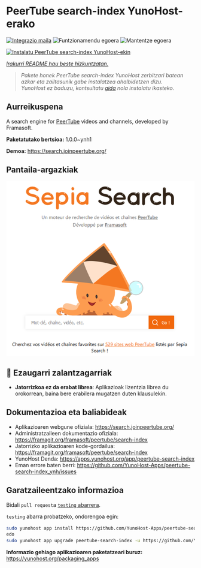 <!--
Ohart ongi: README hau automatikoki sortu da <https://github.com/YunoHost/apps/tree/master/tools/readme_generator>ri esker
EZ editatu eskuz.
-->

# PeerTube search-index YunoHost-erako

[![Integrazio maila](https://dash.yunohost.org/integration/peertube-search-index.svg)](https://ci-apps.yunohost.org/ci/apps/peertube-search-index/) ![Funtzionamendu egoera](https://ci-apps.yunohost.org/ci/badges/peertube-search-index.status.svg) ![Mantentze egoera](https://ci-apps.yunohost.org/ci/badges/peertube-search-index.maintain.svg)

[![Instalatu PeerTube search-index YunoHost-ekin](https://install-app.yunohost.org/install-with-yunohost.svg)](https://install-app.yunohost.org/?app=peertube-search-index)

*[Irakurri README hau beste hizkuntzatan.](./ALL_README.md)*

> *Pakete honek PeerTube search-index YunoHost zerbitzari batean azkar eta zailtasunik gabe instalatzea ahalbidetzen dizu.*  
> *YunoHost ez baduzu, kontsultatu [gida](https://yunohost.org/install) nola instalatu ikasteko.*

## Aurreikuspena

A search engine for [PeerTube](https://joinpeertube.org/) videos and channels, developed by Framasoft.


**Paketatutako bertsioa:** 1.0.0~ynh1

**Demoa:** <https://search.joinpeertube.org/>

## Pantaila-argazkiak

![PeerTube search-index(r)en pantaila-argazkia](./doc/screenshots/sepia-search-screenshot.png)

## :red_circle: Ezaugarri zalantzagarriak

- **Jatorrizkoa ez da erabat librea**: Aplikazioak lizentzia librea du orokorrean, baina bere erabilera mugatzen duten klausulekin.

## Dokumentazioa eta baliabideak

- Aplikazioaren webgune ofiziala: <https://search.joinpeertube.org/>
- Administratzaileen dokumentazio ofiziala: <https://framagit.org/framasoft/peertube/search-index>
- Jatorrizko aplikazioaren kode-gordailua: <https://framagit.org/framasoft/peertube/search-index>
- YunoHost Denda: <https://apps.yunohost.org/app/peertube-search-index>
- Eman errore baten berri: <https://github.com/YunoHost-Apps/peertube-search-index_ynh/issues>

## Garatzaileentzako informazioa

Bidali `pull request`a [`testing` abarrera](https://github.com/YunoHost-Apps/peertube-search-index_ynh/tree/testing).

`testing` abarra probatzeko, ondorengoa egin:

```bash
sudo yunohost app install https://github.com/YunoHost-Apps/peertube-search-index_ynh/tree/testing --debug
edo
sudo yunohost app upgrade peertube-search-index -u https://github.com/YunoHost-Apps/peertube-search-index_ynh/tree/testing --debug
```

**Informazio gehiago aplikazioaren paketatzeari buruz:** <https://yunohost.org/packaging_apps>
